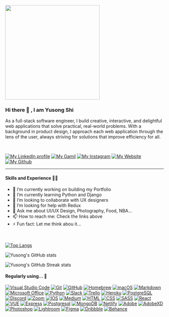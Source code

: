 <!-- <div id="header" align="center"> -->
  <img src="https://media.giphy.com/media/8L0Pky6C83SzkzU55a/giphy.gif" width="300"/>
<!-- </div> -->


 
### Hi there 👋 , I am **Yusong Shi** 

As a full-stack software engineer, I build creative, interactive, and delightful web applications that solve practical, real-world problems. With a background in product design, I approach each web application through the lens of the user, always striving for solutions that improve efficiency for all.
  
<br>

[![My LinkedIn profile](https://img.shields.io/badge/-Yusong%20Shi-0A66C2?style=for-the-badge&logo=LinkedIn&logoColor=FFFFFF)](https://www.linkedin.com/in/yusongshi/)
[![My Gamil](https://img.shields.io/badge/-Yusong%20Shi-BB001B?style=for-the-badge&logo=Gmail&logoColor=FFFFFF)](mailto:sysjackie@gmail.com)
[![My Instagram](https://img.shields.io/badge/-Yusong%20Shi-833AB4?style=for-the-badge&logo=Instagram&logoColor=FFFFFF)](https://www.instagram.com/jackeeeeshi/)
[![My Website](https://img.shields.io/badge/-Yusong.%20Space-4285F4?style=for-the-badge&logo=Google%20Cloud&logoColor=FFFFFF)](https://yusong.space)
[![My Github](https://img.shields.io/badge/-Yusong.%20Shi-181717?style=for-the-badge&logo=Github&logoColor=FFFFFF)](https://github.com/yusongsh)

---

#### Skills and Experience 👨‍💻

- 🔭 I’m currently working on building my Portfolio
- 🌱 I’m currently learning Python and Django
- 👯 I’m looking to collaborate with UX designers 
- 🤔 I’m looking for help with Redux
- 💬 Ask me about UI/UX Design, Photography, Food, NBA...
- 📫 How to reach me: Check the links above
- ⚡ Fun fact: Let me think abou it...

<br>


[![Top Langs](https://github-readme-stats.vercel.app/api/top-langs/?username=yusongsh&layout=compact&theme=ayu-mirage)](https://github.com/yusongsh/github-readme-stats)

![Yusong's GitHub stats](https://github-readme-stats.vercel.app/api?username=yusongsh&show_icons=true&theme=ayu-mirage)

![Yusong's GitHub Streak stats](https://github-readme-streak-stats.herokuapp.com/?user=yusongsh&theme=ayu-mirage)


#### Regularly using... 🧰

[![Visual Studio Code](https://img.shields.io/badge/-Visual%20Studio%20Code-007ACC?style=for-the-badge&logo=Visual%20Studio%20Code&logoColor=FFFFFF)](https://code.visualstudio.com/)
[![Git](https://img.shields.io/badge/-Git-F05032?style=for-the-badge&logo=Git&logoColor=FFFFFF)](https://git-scm.com/)
[![GitHub](https://img.shields.io/badge/-GitHub-181717?style=for-the-badge&logo=GitHub&logoColor=FFFFFF)](https://www.github.com/)
[![Homebrew](https://img.shields.io/badge/-Homebrew-FBB040?style=for-the-badge&logo=Homebrew&logoColor=FFFFFF)](https://brew.sh/)
[![macOS](https://img.shields.io/badge/-macOS-000000?style=for-the-badge&logo=macOS&logoColor=FFFFFF)](https://www.apple.com/uk/macos/)
[![Markdown](https://img.shields.io/badge/-Markdown-000000?style=for-the-badge&logo=Markdown&logoColor=FFFFFF)](https://daringfireball.net/projects/markdown/)
[![Microsoft Office](https://img.shields.io/badge/-Microsoft%20Office-D83B01?style=for-the-badge&logo=Microsoft%20Office&logoColor=FFFFFF)](https://www.office.com/)
[![Python](https://img.shields.io/badge/-Python-3776AB?style=for-the-badge&logo=Python&logoColor=FFFFFF)](https://www.python.org/)
[![Slack](https://img.shields.io/badge/-Slack-4A154B?style=for-the-badge&logo=Slack&logoColor=FFFFFF)](https://slack.com/)
[![Trello](https://img.shields.io/badge/-Trello-0052CC?style=for-the-badge&logo=Trello&logoColor=FFFFFF)](https://trello.com/)
[![Heroku](https://img.shields.io/badge/-Heroku-430098?style=for-the-badge&logo=Heroku&logoColor=FFFFFF)](https://www.heroku.com/)
[![PostgreSQL](https://img.shields.io/badge/-PostgreSQL-4169E1?style=for-the-badge&logo=PostgreSQL&logoColor=FFFFFF)](https://www.postgresql.org/)
[![Discord](https://img.shields.io/badge/-Discord-7289DA?style=for-the-badge&logo=discord&logoColor=FFFFFF)](https://www.discord.com)
[![Zoom](https://img.shields.io/badge/-Zoom-2D8CFF?style=for-the-badge&logo=zoom&logoColor=FFFFFF)](https://www.zoom.com)
[![IOS](https://img.shields.io/badge/-iOS-000000?style=for-the-badge&logo=ios&logoColor=FFFFFF)](https://www.apple.com)
[![Medium](https://img.shields.io/badge/-Medium-12100E?style=for-the-badge&logo=medium&logoColor=FFFFFF)](https://www.medium.com)
[![HTML](https://img.shields.io/badge/-HTML-239120?style=for-the-badge&logo=html5&logoColor=FFFFFF)](https://www.html.com)
[![CSS](https://img.shields.io/badge/-CSS-239120?style=for-the-badge&logo=css3&logoColor=FFFFFF)](https://www.css.com)
[![SASS](https://img.shields.io/badge/-Sass-CC6699?style=for-the-badge&logo=sass&logoColor=FFFFFF)](https://www.scss.com)
[![React](https://img.shields.io/badge/-React-20232A?style=for-the-badge&logo=react&logoColor=FFFFFF)](https://www.react.com)
[![VUE](https://img.shields.io/badge/-Vue.js-35495E?style=for-the-badge&logo=vue.js&logoColor=FFFFFF)](https://www.vue.com)
[![Express](https://img.shields.io/badge/-Express.js-404D59?style=for-the-badge&logo=express.js&logoColor=FFFFFF)](https://expressjs.com/)
[![Postgresql](https://img.shields.io/badge/-PostgreSQL-316192?style=for-the-badge&logo=postgresql&logoColor=FFFFFF)](https://www.postgresql.org/)
[![MongoDB](https://img.shields.io/badge/-MongoDB-4EA94B?style=for-the-badge&logo=mongodb&logoColor=FFFFFF)](https://www.mongodb.com/)
[![Netlify](https://img.shields.io/badge/-Netlify-00C7B7?style=for-the-badge&logo=netlify&logoColor=FFFFFF)](https://www.netlify.com)
[![Adobe](https://img.shields.io/badge/-adobe-%23FF0000.svg?style=for-the-badge&logo=adobe&logoColor=FFFFFF)](https://www.adobe.com)
[![AdobeXD](https://img.shields.io/badge/-Adobe%20XD-470137?style=for-the-badge&logo=Adobe%20XD&logoColor=FFFFFF)](https://www.adobe.com)
[![Photoshop](https://img.shields.io/badge/-adobe%20photoshop-%2331A8FF.svg?style=for-the-badge&logo=adobe%20photoshop&logoColor=FFFFFF)](https://www.adobe.com)
[![Lightroom](https://img.shields.io/badge/-Adobe%20Lightroom%20Classic-31A8FF.svg?style=for-the-badge&logo=Adobe%20Lightroom%20Classic&logoColor=FFFFFF)](https://www.adobe.com)
[![Figma](https://img.shields.io/badge/-figma-%23F24E1E.svg?style=for-the-badge&logo=figma&logoColor=FFFFFF)](https://www.figma.com)
[![Dribbble](https://img.shields.io/badge/-Dribbble-EA4C89?style=for-the-badge&logo=dribbble&logoColor=FFFFFF)](https://www.dribbble.com)
[![Behance](https://img.shields.io/badge/-Behance-1769ff?style=for-the-badge&logo=behance&logoColor=FFFFFF)](https://www.behance.com)








